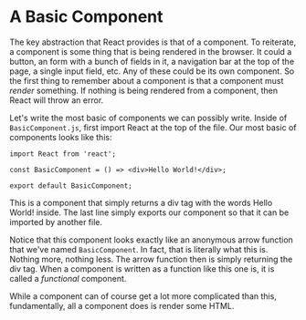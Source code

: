 # A Basic Component
 
The key abstraction that React provides is that of a component. To reiterate, a component is some thing that is being rendered in the browser. It could 
a button, an form with a bunch of fields in it, a navigation bar at the top of the page, a single input field, etc. Any of these could be its own component.
So the first thing to remember about a component is that a component must _render_ something. If nothing is being rendered from a component, then React
will throw an error. 

Let's write the most basic of components we can possibly write. Inside of `BasicComponent.js`, first import React at the top of the file. Our most basic of 
components looks like this:
```
import React from 'react';

const BasicComponent = () => <div>Hello World!</div>;

export default BasicComponent;
```

This is a component that simply returns a div tag with the words Hello World! inside. The last line simply exports our component so that it can be imported
by another file. 

Notice that this component looks exactly like an anonymous arrow function that we've named `BasicComponent`. In fact, that is literally what this is. Nothing
more, nothing less. The arrow function then is simply returning the div tag. When a component is written as a function like this one is, it is called a
_functional_ component. 

While a component can of course get a lot more complicated than this, fundamentally, all a component does is render some HTML. 

